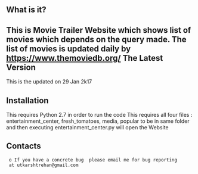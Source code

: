 What is it?
  -----------

  This is Movie Trailer Website which shows list of movies which depends on
  the query made. The list of movies is updated daily by https://www.themoviedb.org/
  The Latest Version
  ------------------

  This is the updated on 29 Jan 2k17

  Installation
  ------------
  This requires Python 2.7 in order to run the code
  This requires all four files :
  entertainment_center,
  fresh_tomatoes,
  media,
  popular
  to be in same folder and then executing entertainment_center.py will open the
  Website

  Contacts
  --------
     o If you have a concrete bug  please email me for bug reporting
     at utkarshtrehan@gmail.com
